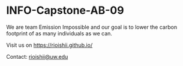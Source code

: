 # INFO-Capstone-AB-09
We are team Emission Impossible and our goal is to lower the carbon footprint of as many individuals as we can.

Visit us on https://rioishii.github.io/

Contact: rioishii@uw.edu
